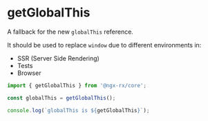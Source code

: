 # getGlobalThis

A fallback for the new `globalThis` reference.

It should be used to replace `window` due to different environments in:

- SSR (Server Side Rendering)
- Tests
- Browser

```typescript
import { getGlobalThis } from '@ngx-rx/core';

const globalThis = getGlobalThis();

console.log(`globalThis is ${getGlobalThis}`);
```
